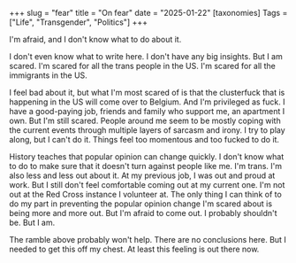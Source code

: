 +++
slug = "fear"
title = "On fear"
date = "2025-01-22"
[taxonomies]
Tags = ["Life", "Transgender", "Politics"]
+++

I'm afraid, and I don't know what to do about it.

<!-- more -->

I don't even know what to write here.
I don't have any big insights.
But I am scared.
I'm scared for all the trans people in the US.
I'm scared for all the immigrants in the US.

I feel bad about it, but what I'm most scared of is that the clusterfuck that is happening in the US will come over to Belgium.
And I'm privileged as fuck.
I have a good-paying job, friends and family who support me, an apartment I own.
But I'm still scared.
People around me seem to be mostly coping with the current events through multiple layers of sarcasm and irony.
I try to play along, but I can't do it.
Things feel too momentous and too fucked to do it.

History teaches that popular opinion can change quickly.
I don't know what to do to make sure that it doesn't turn against people like me.
I'm trans.
I'm also less and less out about it.
At my previous job, I was out and proud at work.
But I still don't feel comfortable coming out at my current one.
I'm not out at the Red Cross instance I volunteer at.
The only thing I can think of to do my part in preventing the popular opinion change I'm scared about is being more and more out.
But I'm afraid to come out.
I probably shouldn't be.
But I am.

The ramble above probably won't help.
There are no conclusions here.
But I needed to get this off my chest.
At least this feeling is out there now.
